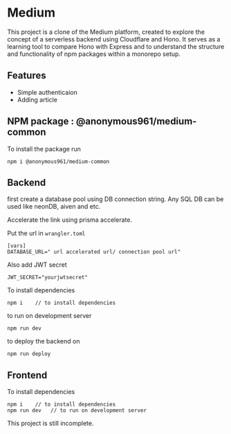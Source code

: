 # Medium

This project is a clone of the Medium platform, created to explore the concept of a serverless backend using Cloudflare and Hono. It serves as a learning tool to compare Hono with Express and to understand the structure and functionality of npm packages within a monorepo setup.

## Features

- Simple authenticaion
- Adding article

## NPM package : @anonymous961/medium-common

To install the package run

```
npm i @anonymous961/medium-common
```

## Backend

first create a database pool using DB connection string.
Any SQL DB can be used like neonDB, aiven and etc.

Accelerate the link using prisma accelerate.

Put the url in `wrangler.toml`

```
[vars]
DATABASE_URL=" url accelerated url/ connection pool url"
```

Also add JWT secret

```
JWT_SECRET="yourjwtsecret"
```

To install dependencies

```
npm i    // to install dependencies
```

to run on development server

```
npm run dev
```

to deploy the backend on

```
npm run deploy
```

## Frontend

To install dependencies

```
npm i    // to install dependencies
npm run dev   // to run on development server
```

This project is still incomplete.
